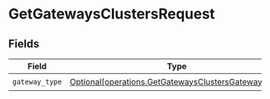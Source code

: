# GetGatewaysClustersRequest


## Fields

| Field                                                                                                                | Type                                                                                                                 | Required                                                                                                             | Description                                                                                                          |
| -------------------------------------------------------------------------------------------------------------------- | -------------------------------------------------------------------------------------------------------------------- | -------------------------------------------------------------------------------------------------------------------- | -------------------------------------------------------------------------------------------------------------------- |
| `gateway_type`                                                                                                       | [Optional[operations.GetGatewaysClustersGatewayType]](undefined/models/operations/getgatewaysclustersgatewaytype.md) | :heavy_check_mark:                                                                                                   | N/A                                                                                                                  |
